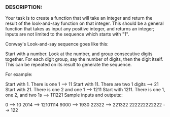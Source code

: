 ### DESCRIPTION:
Your task is to create a function that will take an integer and return the result of the look-and-say function on that integer. This should be a general function that takes as input any positive integer, and returns an integer; inputs are not limited to the sequence which starts with "1".

Conway's Look-and-say sequence goes like this:

Start with a number.
Look at the number, and group consecutive digits together.
For each digit group, say the number of digits, then the digit itself.
This can be repeated on its result to generate the sequence.

For example:

Start with 1.
There is one 1 --> 11
Start with 11. There are two 1 digits --> 21
Start with 21. There is one 2 and one 1 --> 1211
Start with 1211. There is one 1, one 2, and two 1s --> 111221
Sample inputs and outputs::

0 --> 10
2014 --> 12101114
9000 --> 1930
22322 --> 221322
222222222222 --> 122